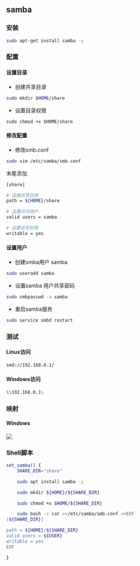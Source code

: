 <!--
 * @Description: 
 * @Version: 1.0
 * @Author: DaLao
 * @Email: dalao_li@163.com
 * @Date: 2022-07-03 15:31:25
 * @LastEditors: DaLao
 * @LastEditTime: 2022-08-15 22:51:12
-->

## samba


### 安装


```sh
sudo apt-get install samba -y
```


### 配置


#### 设置目录

- 创建共享目录

```sh
sudo mkdir $HOME/share
```

- 设置目录权限

```
sudo chmod +x $HOME/share
```


#### 修改配置

- 修改smb.conf

```sh
sudo vim /etc/samba/smb.conf
```

末尾添加

```sh
[share]

# 设置共享目录
path = ${HOME}/share

# 设置访问用户
valid users = samba

# 设置读写权限
writable = yes
```

#### 设置用户

- 创建smba用户 samba

```sh
sudo useradd samba
```

- 设置samba 用户共享密码

```sh
sudo smbpasswd -a samba
```

- 重启samba服务

```sh
sudo service smbd restart
```


### 测试


#### Linux访问

```sh
smd://192.168.0.1/
```


#### Windows访问

```sh
\\192.168.0.1\
```


### 映射


#### Windows

![](https://cdn.hurra.ltd/img/20220703154339.png)



### Shell脚本

```sh
set_samba() {
    SHARE_DIR="share"

    sudo apt install samba -y

    sudo mkdir ${HOME}/${SHARE_DIR}

    sudo chmod +x $HOME/${SHARE_DIR}

    sudo bash -c cat >>/etc/samba/smb.conf <<EOF
[${SHARE_DIR}]

path = ${HOME}/${SHARE_DIR}
valid users = ${USER}
writable = yes
EOF

}
```